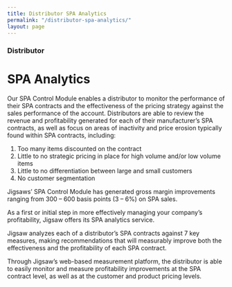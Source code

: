 ```yaml
---
title: Distributor SPA Analytics
permalink: "/distributor-spa-analytics/"
layout: page
---
```


### Distributor
# SPA Analytics

Our SPA Control Module enables a distributor to monitor the performance of their SPA contracts and the effectiveness of the pricing strategy against the sales performance of the account.  Distributors are able to review the revenue and profitability generated for each of their manufacturer’s SPA contracts, as well as focus on areas of inactivity and price erosion typically found within SPA contracts, including:

1. Too many items discounted on the contract
2. Little to no strategic pricing in place for high volume and/or low volume items
3. Little to no differentiation between large and small customers
4. No customer segmentation

Jigsaws’ SPA Control Module has generated gross margin improvements ranging from 300 – 600 basis points (3 – 6%) on SPA sales.

As a first or initial step in more effectively managing your company’s profitability, Jigsaw offers its SPA analytics service.

Jigsaw analyzes each of a distributor’s SPA contracts against 7 key measures, making recommendations that will measurably improve both the effectiveness and the profitability of each SPA contract.

Through Jigsaw’s web-based measurement platform, the distributor is able to easily monitor and measure profitability improvements at the SPA contract level, as well as at the customer and product pricing levels.
